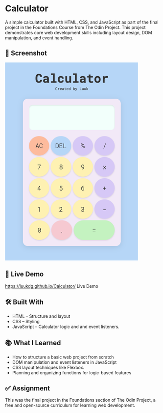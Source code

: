 # Calculator
A simple calculator built with HTML, CSS, and JavaScript as part of the final project in the Foundations Course from The Odin Project. This project demonstrates core web development skills including layout design, DOM manipulation, and event handling.

## 📸 Screenshot
![Calculator Screenshot](./image/calculator.png)

## 📂 Live Demo
https://luukdg.github.io/Calculator/
Live Demo

## 🛠 Built With
- HTML – Structure and layout
- CSS – Styling
- JavaScript – Calculator logic and and event listeners.

## 📚 What I Learned
- How to structure a basic web project from scratch
- DOM manipulation and event listeners in JavaScript
- CSS layout techniques like Flexbox.
- Planning and organizing functions for logic-based features

## ✅ Assignment
This was the final project in the Foundations section of The Odin Project, a free and open-source curriculum for learning web development.
